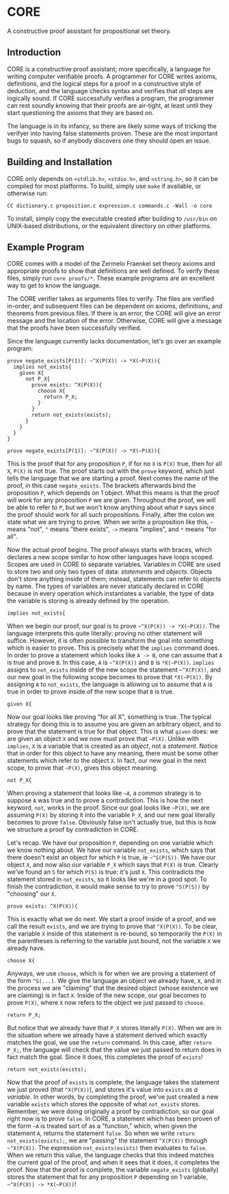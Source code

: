 # CORE
A constructive proof assistant for propositional set theory.

## Introduction

CORE is a constructive proof assistant; more specifically, a language for writing computer verifiable proofs. A programmer for CORE writes axioms, definitions, 
and the logical steps for a proof in a constructive style of deduction, and the language checks syntax and verifies that *all* steps are logically sound. If
CORE successfully verifies a program, the programmer can rest soundly knowing that their proofs are air-tight, at least until they start questioning the axioms
that they are based on.

The language is in its infancy, so there are likely some ways of tricking the verifyer into having false statements proven. These are the most important bugs to
squash, so if anybody discovers one they should open an issue.

## Building and Installation

CORE only depends on `<stdlib.h>`, `<stdio.h>`, and `<string.h>`, so it can be compiled for most platforms. To build, simply use `make` if available, or otherwise
run:

```
CC dictionary.c proposition.c expression.c commands.c -Wall -o core
```

To install, simply copy the executable created after building to `/usr/bin` on UNIX-based distributions, or the equivalent directory on other platforms.

## Example Program

CORE comes with a model of the Zermelo Fraenkel set theory axioms and appropriate proofs to show that definitions are well defined. To verify these files, simply
run `core proofs/*`. These example programs are an excellent way to get to know the language.

The CORE verifier takes as arguments files to verify. The files are verified in-order, and subsequent files can be dependent on axioms, definitions, and theorems
from previous files. If there is an error, the CORE will give an error message and the location of the error. Otherwise, CORE will give a message that the proofs
have been successfully verified.

Since the language currently lacks documentation, let's go over an example program:

```
prove negate_exists[P(1)]: ~^X(P(X)) -> *X(~P(X)){
  implies not_exists{
    given X{
      not P_X{
        prove exists: ^X(P(X)){
          choose X{
            return P_X;
          }
        }
        return not_exists(exists);
      }
    }
  }
}
```

```
prove negate_exists[P(1)]: ~^X(P(X)) -> *X(~P(X)){
```

This is the proof that for any proposition `P`, if for no `X` is `P(X)` true, then for all `X`, `P(X)` is not true. The proof starts out with the `prove` keyword,
which just tells the language that we are starting a proof. Next comes the name of the proof, in this case `negate_exists`. The brackets afterwards bind the
proposition `P`, which depends on 1 object. What this means is that the proof will work for any proposition `P` we are given. Throughout the proof, we will be
able to refer to `P`, but we won't know anything about what `P` says since the proof should work for all such propositions. Finally, after the colon we state what
we are trying to prove. When we write a proposition like this, `~` means "not", `^` means "there exists", `->` means "implies", and `*` means "for all".

Now the actual proof begins. The proof always starts with braces, which declares a new scope similar to how other languages have loops scoped. Scopes are used
in CORE to separate variables. Variables in CORE are used to store two and only two types of data: *statements* and *objects*. Objects don't store anything inside
of them; instead, statements can refer to objects by name. The types of variables are never statically declared in CORE because in every operation which
instantiates a variable, the type of data the variable is storing is already defined by the operation.

```
implies not_exists{
```

When we begin our proof, our goal is to prove `~^X(P(X)) -> *X(~P(X))`. The language interprets this quite literally: proving no other statement will suffice.
However, it is often possible to transform the goal into something which is easier to prove. This is precisely what the `implies` command does. In order
to prove a statement which looks like `A -> B`, one can assume that `A` is true and prove `B`. In this case, `A` is `~^X(P(X))` and `B` is `*X(~P(X))`. `implies`
assigns to `not_exists` inside of the new scope the statement `~^X(P(X))`, and our new goal in the following scope becomes to prove that `*X(~P(X))`. 
By assigning `A` to `not_exists`, the language is allowing us to assume that `A` is true in order to prove inside of the new scope that `B` is true.

```
given X{
```

Now our goal looks like proving "for all X", something is true. The typical strategy for doing this is to assume you are given an arbitrary object, and to prove
that the statement is true for that object. This is what `given` does: we are given an object `X` and we now must prove that `~P(X)`. Unlike with `implies`, 
`X` is a variable that is created as an *object*, not a *statement*. Notice that in order for this object to have any meaning, there must be some other statements
which refer to the object `X`. In fact, our new goal in the next scope, to prove that `~P(X)`, gives this object meaning.

```
not P_X{
```

When proving a statement that looks like `~A`, a common strategy is to suppose `A` was true and to prove a contradiction. This is how the next keyword, `not`,
works in the proof. Since our goal looks like `~P(X)`, we are assuming `P(X)` by storing it into the variable `P_X`, and our new goal literally becomes to prove
`false`. Obviously false isn't actually true, but this is how we structure a proof by contradiction in CORE.

Let's recap. We have our proposition `P`, depending on one variable which we know nothing about. We have our variable `not_exists`, which says that there doesn't
exist an object for which `P` is true, ie `~^S(P(S))`. We have our object `X`, and now also our variable `P_X` which says that `P(X)` is true. Clearly we've
found an `S` for which `P(S)` is true: it's just `X`. This contradicts the statement stored in `not_exists`, so it looks like we're in a good spot. To finish the
contradiction, it would make sense to try to prove `^S(P(S))` by "choosing" our `X`.

```
prove exists: ^X(P(X)){
```

This is exactly what we do next. We start a proof inside of a proof, and we call the result `exists`, and we are trying to prove that `^X(P(X))`. To be clear, the
variable `X` inside of this statement is re-bound, so temporarily the `P(X)` in the parentheses is referring to the variable just bound, not the variable `X` we
already have.

```
choose X{
```

Anyways, we use `choose`, which is for when we are proving a statement of the form `^S(...)`. We give the language an object we already have, `X`, and in the
process we are "claiming" that the desired object (whose existence we are claiming) is in fact `X`. Inside of the new scope, our goal becomes to prove 
`P(X)`, where `X` now refers to the object we just passed to `choose`.

```
return P_X;
```

But notice that we already have that `P_X` stores literally `P(X)`. When we are in the situation where we already have a statement derived which exactly matches
the goal, we use the `return` command. In this case, after `return P_X;`, the language will check that the value we just passed to return does in fact match the
goal. Since it does, this completes the proof of `exists`!

```
return not_exists(exists);
```

Now that the proof of `exists` is complete, the language takes the statement we just proved (that `^X(P(X))`), and stores it's value into `exists` *as a variable*.
In other words, by completing the proof, we've just created a new variable `exists` which stores the opposite of what `not_exists` stores. Remember, we were doing
originally a proof by contradiction, so our goal right now is to prove `false`. In CORE, a statement which has been proven of the form `~A` is treated sort of as
a "function," which, when given the statement `A`, returns the statement `false`. So when we write `return not_exists(exists);`, we are "passing" the statement
`^X(P(X))` through `~^X(P(X))`. The expression `not_exists(exists)` then evaluates to `false`. When we return this value, the language checks that this indeed
matches the current goal of the proof, and when it sees that it does, it completes the proof. Now that the proof is complete, the variable `negate_exists`
(globally) stores the statement that for any proposition `P` depending on 1 variable, `~^X(P(X)) -> *X(~P(X))`!
